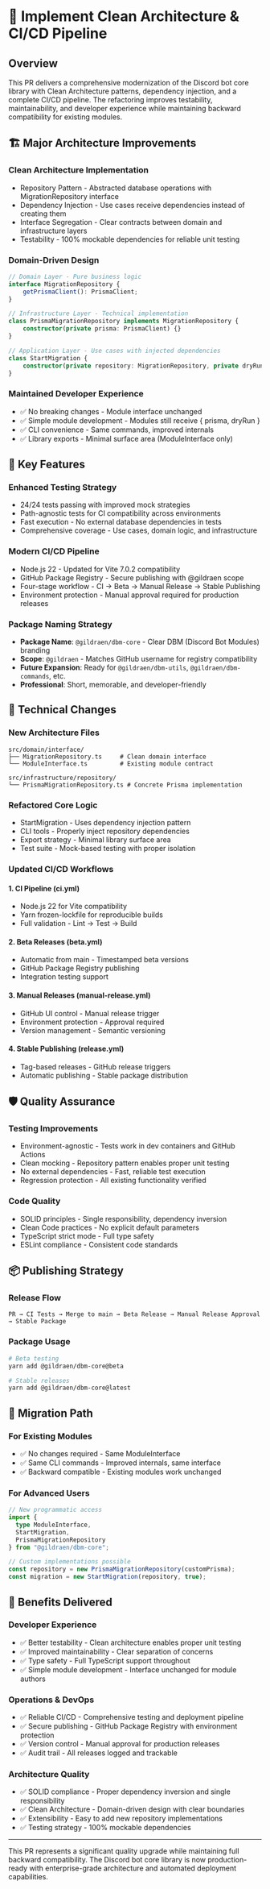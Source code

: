 # 🚀 Implement Clean Architecture & CI/CD Pipeline

## Overview
This PR delivers a comprehensive modernization of the Discord bot core library with Clean Architecture patterns, dependency injection, and a complete CI/CD pipeline. The refactoring improves testability, maintainability, and developer experience while maintaining backward compatibility for existing modules.

## 🏗️ Major Architecture Improvements

### Clean Architecture Implementation
- Repository Pattern - Abstracted database operations with MigrationRepository interface
- Dependency Injection - Use cases receive dependencies instead of creating them
- Interface Segregation - Clear contracts between domain and infrastructure layers
- Testability - 100% mockable dependencies for reliable unit testing

### Domain-Driven Design
```typescript
// Domain Layer - Pure business logic
interface MigrationRepository {
    getPrismaClient(): PrismaClient;
}

// Infrastructure Layer - Technical implementation
class PrismaMigrationRepository implements MigrationRepository {
    constructor(private prisma: PrismaClient) {}
}

// Application Layer - Use cases with injected dependencies
class StartMigration {
    constructor(private repository: MigrationRepository, private dryRun = false) {}
}
```

### Maintained Developer Experience
- ✅ No breaking changes - Module interface unchanged
- ✅ Simple module development - Modules still receive { prisma, dryRun }
- ✅ CLI convenience - Same commands, improved internals
- ✅ Library exports - Minimal surface area (ModuleInterface only)

## 🎯 Key Features

### Enhanced Testing Strategy
- 24/24 tests passing with improved mock strategies
- Path-agnostic tests for CI compatibility across environments
- Fast execution - No external database dependencies in tests
- Comprehensive coverage - Use cases, domain logic, and infrastructure

### Modern CI/CD Pipeline
- Node.js 22 - Updated for Vite 7.0.2 compatibility
- GitHub Package Registry - Secure publishing with @gildraen scope
- Four-stage workflow - CI → Beta → Manual Release → Stable Publishing
- Environment protection - Manual approval required for production releases

### Package Naming Strategy
- **Package Name**: `@gildraen/dbm-core` - Clear DBM (Discord Bot Modules) branding
- **Scope**: `@gildraen` - Matches GitHub username for registry compatibility
- **Future Expansion**: Ready for `@gildraen/dbm-utils`, `@gildraen/dbm-commands`, etc.
- **Professional**: Short, memorable, and developer-friendly

## 🔧 Technical Changes

### New Architecture Files
```
src/domain/interface/
├── MigrationRepository.ts     # Clean domain interface
└── ModuleInterface.ts         # Existing module contract

src/infrastructure/repository/
└── PrismaMigrationRepository.ts # Concrete Prisma implementation
```

### Refactored Core Logic
- StartMigration - Uses dependency injection pattern
- CLI tools - Properly inject repository dependencies  
- Export strategy - Minimal library surface area
- Test suite - Mock-based testing with proper isolation

### Updated CI/CD Workflows

#### 1. CI Pipeline (ci.yml)
- Node.js 22 for Vite compatibility
- Yarn frozen-lockfile for reproducible builds
- Full validation - Lint → Test → Build

#### 2. Beta Releases (beta.yml)
- Automatic from main - Timestamped beta versions
- GitHub Package Registry publishing
- Integration testing support

#### 3. Manual Releases (manual-release.yml)
- GitHub UI control - Manual release trigger
- Environment protection - Approval required
- Version management - Semantic versioning

#### 4. Stable Publishing (release.yml)
- Tag-based releases - GitHub release triggers
- Automatic publishing - Stable package distribution

## 🛡️ Quality Assurance

### Testing Improvements
- Environment-agnostic - Tests work in dev containers and GitHub Actions
- Clean mocking - Repository pattern enables proper unit testing
- No external dependencies - Fast, reliable test execution
- Regression protection - All existing functionality verified

### Code Quality
- SOLID principles - Single responsibility, dependency inversion
- Clean Code practices - No explicit default parameters
- TypeScript strict mode - Full type safety
- ESLint compliance - Consistent code standards

## 📦 Publishing Strategy

### Release Flow
```
PR → CI Tests → Merge to main → Beta Release → Manual Release Approval → Stable Package
```

### Package Usage
```bash
# Beta testing
yarn add @gildraen/dbm-core@beta

# Stable releases  
yarn add @gildraen/dbm-core@latest
```

## 🔄 Migration Path

### For Existing Modules
- ✅ No changes required - Same ModuleInterface
- ✅ Same CLI commands - Improved internals, same interface
- ✅ Backward compatible - Existing modules work unchanged

### For Advanced Users
```typescript
// New programmatic access
import { 
  type ModuleInterface,
  StartMigration, 
  PrismaMigrationRepository 
} from "@gildraen/dbm-core";

// Custom implementations possible
const repository = new PrismaMigrationRepository(customPrisma);
const migration = new StartMigration(repository, true);
```

## 🚀 Benefits Delivered

### Developer Experience
- ✅ Better testability - Clean architecture enables proper unit testing
- ✅ Improved maintainability - Clear separation of concerns
- ✅ Type safety - Full TypeScript support throughout
- ✅ Simple module development - Interface unchanged for module authors

### Operations & DevOps
- ✅ Reliable CI/CD - Comprehensive testing and deployment pipeline
- ✅ Secure publishing - GitHub Package Registry with environment protection
- ✅ Version control - Manual approval for production releases
- ✅ Audit trail - All releases logged and trackable

### Architecture Quality
- ✅ SOLID compliance - Proper dependency inversion and single responsibility
- ✅ Clean Architecture - Domain-driven design with clear boundaries
- ✅ Extensibility - Easy to add new repository implementations
- ✅ Testing strategy - 100% mockable dependencies

---

This PR represents a significant quality upgrade while maintaining full backward compatibility. The Discord bot core library is now production-ready with enterprise-grade architecture and automated deployment capabilities.
